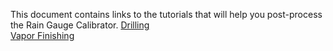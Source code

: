 This document contains links to the tutorials that will help you post-process the Rain Gauge Calibrator.
[Drilling](https://youtu.be/0xmJjPRR9ys )      
[Vapor Finishing](https://github.com/OPEnSLab-OSU/Tutorials/blob/master/Vapor%20Finishing/OPEnS_VaporFinishTutorial.md)

